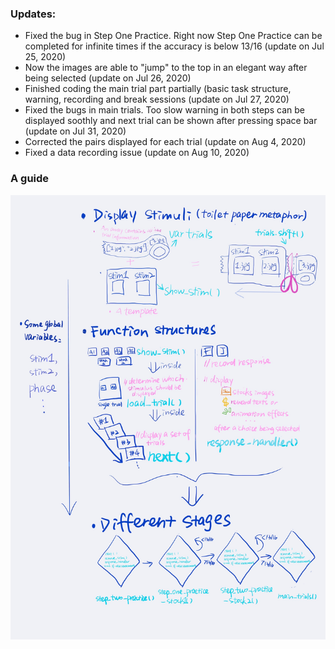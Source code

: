 

### Updates:
* Fixed the bug in Step One Practice. Right now Step One Practice can be completed for infinite times if the accuracy is below 13/16 (update on Jul 25, 2020)
* Now the images are able to "jump" to the top in an elegant way after being selected (update on Jul 26, 2020)
* Finished coding the main trial part partially (basic task structure, warning, recording and break sessions (update on Jul 27, 2020)
* Fixed the bugs in main trials. Too slow warning in both steps can be displayed soothly and next trial can be shown after pressing space bar (update on Jul 31, 2020)
* Corrected the pairs displayed for each trial (update on Aug 4, 2020)
* Fixed a data recording issue (update on Aug 10, 2020)

### A guide
![task structure ](https://github.com/qianqiancui/Two-Step-Task/blob/master/guide.jpg)